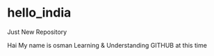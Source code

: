 # hello_india
Just New Repository

Hai My name is osman Learning & Understanding GITHUB at this time
